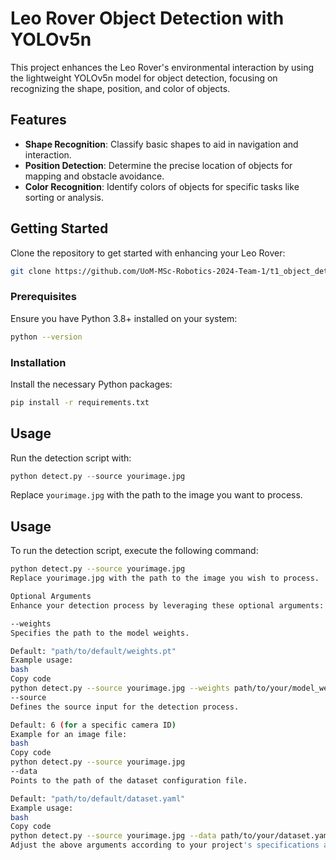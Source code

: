# Leo Rover Object Detection with YOLOv5n

This project enhances the Leo Rover's environmental interaction by using the lightweight YOLOv5n model for object detection, focusing on recognizing the shape, position, and color of objects.

## Features

- **Shape Recognition**: Classify basic shapes to aid in navigation and interaction.
- **Position Detection**: Determine the precise location of objects for mapping and obstacle avoidance.
- **Color Recognition**: Identify colors of objects for specific tasks like sorting or analysis.

## Getting Started

Clone the repository to get started with enhancing your Leo Rover:

```bash
git clone https://github.com/UoM-MSc-Robotics-2024-Team-1/t1_object_detection.git
```

### Prerequisites

Ensure you have Python 3.8+ installed on your system:

```bash
python --version
```

### Installation

Install the necessary Python packages:

```bash
pip install -r requirements.txt
```

## Usage

Run the detection script with:

```python
python detect.py --source yourimage.jpg
```

Replace `yourimage.jpg` with the path to the image you want to process.

## Usage

To run the detection script, execute the following command:

```bash
python detect.py --source yourimage.jpg
Replace yourimage.jpg with the path to the image you wish to process.

Optional Arguments
Enhance your detection process by leveraging these optional arguments:

--weights
Specifies the path to the model weights.

Default: "path/to/default/weights.pt"
Example usage:
bash
Copy code
python detect.py --source yourimage.jpg --weights path/to/your/model_weights.pt
--source
Defines the source input for the detection process.

Default: 6 (for a specific camera ID)
Example for an image file:
bash
Copy code
python detect.py --source yourimage.jpg
--data
Points to the path of the dataset configuration file.

Default: "path/to/default/dataset.yaml"
Example usage:
bash
Copy code
python detect.py --source yourimage.jpg --data path/to/your/dataset.yaml
Adjust the above arguments according to your project's specifications and the resources you have.

